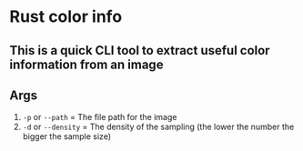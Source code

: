 # Rust color info

## This is a quick CLI tool to extract useful color information from an image 

## Args
1. `-p` or `--path` = The file path for the image
2. `-d` or `--density` = The density of the sampling (the lower the number the bigger the sample size)

